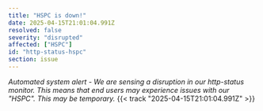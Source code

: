 ```yaml
---
title: "HSPC is down!"
date: 2025-04-15T21:01:04.991Z
resolved: false
severity: "disrupted"
affected: ["HSPC"]
id: "http-status-hspc"
section: issue
---
```


**Automated system alert* - We are sensing a disruption in our http-status monitor. This means that end users may experience issues with our "HSPC". This may be temporary.* {{< track "2025-04-15T21:01:04.991Z" >}}
